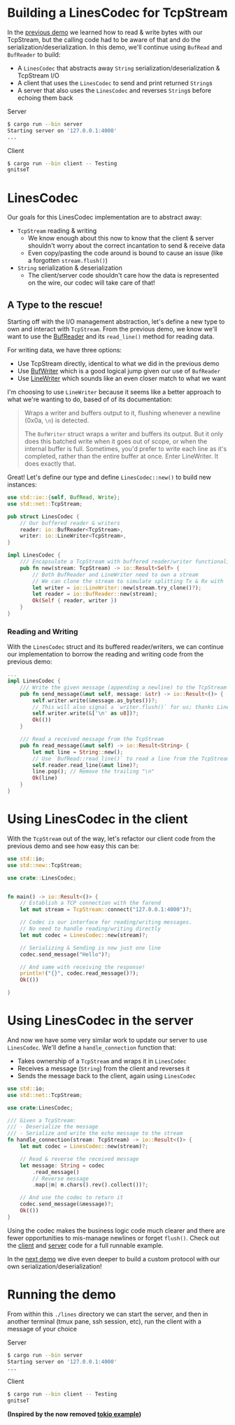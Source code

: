# Building a LinesCodec for TcpStream

In the [previous demo](../raw) we learned how to read & write bytes with our TcpStream, but the calling code had to be aware of that and do the serialization/deserialization.  In this demo, we'll continue using `BufRead` and `BufReader` to build:

- A `LinesCodec` that abstracts away `String` serialization/deserialization & TcpStream I/O
- A client that uses the `LinesCodec` to send and print returned `String`s
- A server that also uses the `LinesCodec` and reverses `String`s before echoing them back

Server
```sh
$ cargo run --bin server
Starting server on '127.0.0.1:4000'
...
```

Client
```sh
$ cargo run --bin client -- Testing
gnitseT
```


# LinesCodec
Our goals for this LinesCodec implementation are to abstract away:
- `TcpStream` reading & writing
  - We know enough about this now to know that the client & server shouldn't worry about the correct incantation to send & receive data
  - Even copy/pasting the code around is bound to cause an issue (like a forgotten `stream.flush()`)
- `String` serialization & deserialization
  - The client/server code shouldn't care how the data is represented on the wire, our codec will take care of that!

## A Type to the rescue!
Starting off with the I/O management abstraction, let's define a new type to own and interact with `TcpStream`. From the previous demo, we know we'll want to use the [BufReader](https://doc.rust-lang.org/std/io/struct.BufReader.html) and its `read_line()` method for reading data.

For writing data, we have three options:
  - Use TcpStream directly, identical to what we did in the previous demo
  - Use [BufWriter](https://doc.rust-lang.org/std/io/struct.BufWriter.html) which is a good logical jump given our use of `BufReader`
  - Use [LineWriter](https://doc.rust-lang.org/stable/std/io/struct.LineWriter.html) which sounds like an even closer match to what we want


I'm choosing to use `LineWriter` because it seems like a better approach to what we're wanting to do, based of of its documentation:

> Wraps a writer and buffers output to it, flushing whenever a newline (0x0a, `\n`) is detected.
> 
> The `BufWriter` struct wraps a writer and buffers its output. But it only does this batched write when it goes out of scope, or when the internal buffer is full. Sometimes, you'd prefer to write each line as it's completed, rather than the entire buffer at once. Enter LineWriter. It does exactly that.

Great! Let's define our type and define `LinesCodec::new()` to build new instances:

```rust
use std::io::{self, BufRead, Write};
use std::net::TcpStream;

pub struct LinesCodec {
    // Our buffered reader & writers
    reader: io::BufReader<TcpStream>,
    writer: io::LineWriter<TcpStream>,
}

impl LinesCodec {
    /// Encapsulate a TcpStream with buffered reader/writer functionality
    pub fn new(stream: TcpStream) -> io::Result<Self> {
        // Both BufReader and LineWriter need to own a stream
        // We can clone the stream to simulate splitting Tx & Rx with `try_clone()`
        let writer = io::LineWriter::new(stream.try_clone()?);
        let reader = io::BufReader::new(stream);
        Ok(Self { reader, writer })
    }
}
```

### Reading and Writing
With the `LinesCodec` struct and its buffered reader/writers, we can continue our implementation to borrow the reading and writing code from the previous demo:

```rust
...
impl LinesCodec {
    /// Write the given message (appending a newline) to the TcpStream
    pub fn send_message(&mut self, message: &str) -> io::Result<()> {
        self.writer.write(&message.as_bytes())?;
        // This will also signal a `writer.flush()` for us; thanks LineWriter!
        self.writer.write(&['\n' as u8])?;
        Ok(())
    }

    /// Read a received message from the TcpStream
    pub fn read_message(&mut self) -> io::Result<String> {
        let mut line = String::new();
        // Use `BufRead::read_line()` to read a line from the TcpStream
        self.reader.read_line(&mut line)?;
        line.pop(); // Remove the trailing "\n"
        Ok(line)
    }
}
```

# Using LinesCodec in the client
With the `TcpStream` out of the way, let's refactor our client code from the previous demo and see how easy this can be:

```rust
use std::io;
use std::new::TcpStream;

use crate::LinesCodec;


fn main() -> io::Result<()> {
    // Establish a TCP connection with the farend
    let mut stream = TcpStream::connect("127.0.0.1:4000")?;

    // Codec is our interface for reading/writing messages.
    // No need to handle reading/writing directly
    let mut codec = LinesCodec::new(stream)?;

    // Serializing & Sending is now just one line
    codec.send_message("Hello")?;

    // And same with receiving the response!
    println!("{}", codec.read_message()?);
    Ok(())

}
```

# Using LinesCodec in the server
And now we have some very similar work to update our server to use `LinesCodec`. We'll define a `handle_connection` function that:
- Takes ownership of a `TcpStream` and wraps it in `LinesCodec`
- Receives a message (`String`) from the client and reverses it
- Sends the message back to the client, again using `LinesCodec`

```rust
use std::io;
use std::net::TcpStream;

use crate:LinesCodec;

/// Given a TcpStream:
/// - Deserialize the message
/// - Serialize and write the echo message to the stream
fn handle_connection(stream: TcpStream) -> io::Result<()> {
    let mut codec = LinesCodec::new(stream)?;

    // Read & reverse the received message
    let message: String = codec
        .read_message()
        // Reverse message
        .map(|m| m.chars().rev().collect())?;

    // And use the codec to return it
    codec.send_message(&message)?;
    Ok(())
}
```

Using the codec makes the business logic code much clearer and there are fewer opportunities to mis-manage newlines or forget `flush()`. Check out the [client](src/bin/client.rs) and [server](src/bin/server.rs) code for a full runnable example.

In the [next demo](../protocol) we dive even deeper to build a custom protocol with our own serialization/deserialization!

# Running the demo
From within this `./lines` directory we can start the server, and then in another terminal (tmux pane, ssh session, etc), run the client with a message of your choice

Server
```sh
$ cargo run --bin server
Starting server on '127.0.0.1:4000'
...
```

Client
```sh
$ cargo run --bin client -- Testing
gnitseT
```


**(Inspired by the now removed [tokio example](https://github.com/tokio-rs/tokio/blob/9d4d076189822e32574f8123efe21c732103f4d4/examples/chat.rs))**